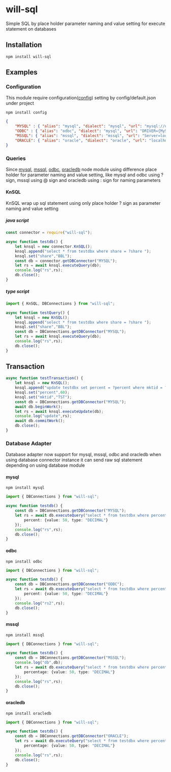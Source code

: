 # will-sql

Simple SQL by place holder parameter naming and value setting for execute statement on databases

## Installation

    npm install will-sql

## Examples

### Configuration

This module require configuration([config](https://www.npmjs.com/package/config)) setting by config/default.json under project

    npm install config

```json
{
    "MYSQL" : { "alias": "mysql", "dialect": "mysql", "url": "mysql://user:password@localhost:3306/testdb?charset=utf8&connectionLimit=10", "user": "user", "password": "password" },
	"ODBC" : { "alias": "odbc", "dialect": "mysql", "url": "DRIVER={MySQL ODBC 5.3 Unicode Driver};SERVER=localhost;DATABASE=testdb;HOST=localhost;PORT=3306;UID=user;PWD=password;", "user": "user", "password": "password" },
	"MSSQL": { "alias": "mssql", "dialect": "mssql", "url": "Server=localhost,1433;Database=testdb;User Id=user;Password=password;Encrypt=false;Trusted_Connection=Yes;", "user": "user", "password": "password" },
	"ORACLE": { "alias": "oracle", "dialect": "oracle", "url": "localhost:1521/ORCLCDB.localdomain", "user": "user", "password": "password" }
}
```

### Queries
Since [mysql](https://www.npmjs.com/package/mysql), [mssql](https://www.npmjs.com/package/mssql), [odbc](https://www.npmjs.com/package/odbc), [oracledb](https://www.npmjs.com/package/oracledb) node module using difference place holder for parameter
naming and value setting, like mysql and odbc using ? sign, mssql using @ sign and oracledb using : sign for naming parameters

#### KnSQL
KnSQL wrap up sql statement using only place holder ? sign as parameter naming and value setting

##### java script
```javascript
const connector = require("will-sql");

async function testdb() {
    let knsql = new connector.KnSQL();
    knsql.append("select * from testdbx where share = ?share ");
    knsql.set("share","BBL");
    const db = connector.getDBConnector("MYSQL");
    let rs = await knsql.executeQuery(db);
    console.log("rs",rs);
    db.close();
}
```

##### type script
```typescript
import { KnSQL, DBConnections } from "will-sql";

async function testQuery() {
    let knsql = new KnSQL();
    knsql.append("select * from testdbx where share = ?share ");
    knsql.set("share","BBL");
    const db = DBConnections.getDBConnector("MYSQL");
    let rs = await knsql.executeQuery(db);
    console.log("rs",rs);
    db.close();
}
```

## Transaction

```typescript
async function testTransaction() {
    let knsql = new KnSQL();
    knsql.append("update testdbx set percent = ?percent where mktid = ?mktid ");
    knsql.set("percent",60);
    knsql.set("mktid","TST");
    const db = DBConnections.getDBConnector("MYSQL");
    await db.beginWork();
    let rs = await knsql.executeUpdate(db);
    console.log("update",rs);
    await db.commitWork();
    db.close();
}
```

### Database Adapter
Database adapter now support for mysql, mssql, odbc and oracledb when using database connector instance it can send raw sql statement depending on using database module

#### mysql

    npm install mysql

```typescript
import { DBConnections } from "will-sql";

async function testdb() {
    const db = DBConnections.getDBConnector("MYSQL");
    let rs = await db.executeQuery("select * from testdbx where percent > ? ",{ 
        percent: {value: 50, type: "DECIMAL"} 
    });
    console.log("rs",rs);
    db.close();
}
```
#### odbc

    npm install odbc

```typescript
import { DBConnections } from "will-sql";

async function testdb() {
    const db = DBConnections.getDBConnector("ODBC");
    let rs = await db.executeQuery("select * from testdbx where percent > ? ",{ 
        percent: {value: 50, type: "DECIMAL"} 
    });
    console.log("rs2",rs);
    db.close();
}
```
#### mssql

    npm install mssql

```typescript
import { DBConnections } from "will-sql";

async function testdb() {
    const db = DBConnections.getDBConnector("MSSQL");
    console.log("db",db);
    let rs = await db.executeQuery("select * from testdbx where percentage > @percentage ",{ 
        percentage: {value: 50, type: "DECIMAL"} 
    });
    console.log("rs",rs);
    db.close();
}
```
#### oracledb

    npm install oracledb

```typescript
import { DBConnections } from "will-sql";

async function testdb() {
    const db = DBConnections.getDBConnector("ORACLE");
    let rs = await db.executeQuery("select * from testdbx where percentage > :percentage ",{ 
        percentage: {value: 50, type: "DECIMAL"} 
    });
    console.log("rs",rs);
    db.close();
}
```
